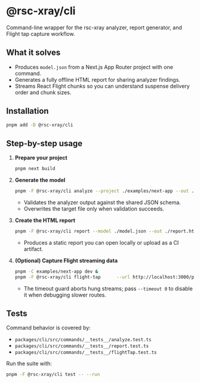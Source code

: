 # @rsc-xray/cli

Command-line wrapper for the rsc-xray analyzer, report generator, and Flight tap capture workflow.

## What it solves

- Produces `model.json` from a Next.js App Router project with one command.
- Generates a fully offline HTML report for sharing analyzer findings.
- Streams React Flight chunks so you can understand suspense delivery order and chunk sizes.

## Installation

```bash
pnpm add -D @rsc-xray/cli
```

## Step-by-step usage

1. **Prepare your project**
   ```bash
   pnpm next build
   ```
2. **Generate the model**

   ```bash
   pnpm -F @rsc-xray/cli analyze --project ./examples/next-app --out ./model.json
   ```

   - Validates the analyzer output against the shared JSON schema.
   - Overwrites the target file only when validation succeeds.

3. **Create the HTML report**

   ```bash
   pnpm -F @rsc-xray/cli report --model ./model.json --out ./report.html
   ```

   - Produces a static report you can open locally or upload as a CI artifact.

4. **(Optional) Capture Flight streaming data**

   ```bash
   pnpm -C examples/next-app dev &
   pnpm -F @rsc-xray/cli flight-tap      --url http://localhost:3000/products/1      --route /products/[id]      --out ./.scx/flight.json      --timeout 30000
   ```

   - The timeout guard aborts hung streams; pass `--timeout 0` to disable it when debugging slower routes.

## Tests

Command behavior is covered by:

- `packages/cli/src/commands/__tests__/analyze.test.ts`
- `packages/cli/src/commands/__tests__/report.test.ts`
- `packages/cli/src/commands/__tests__/flightTap.test.ts`

Run the suite with:

```bash
pnpm -F @rsc-xray/cli test -- --run
```
